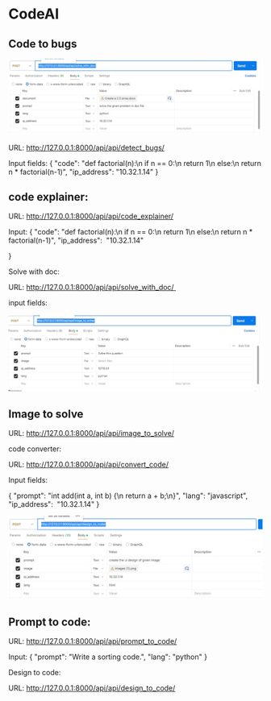 # CodeAI

## Code to bugs

![plot](Images/Pic1.jpg)

URL: http://127.0.0.1:8000/api/api/detect_bugs/

Input fields: 
{
    "code": "def factorial(n):\n    if n == 0:\n        return 1\n    else:\n        return n * factorial(n-1)",
    "ip_address": "10.32.1.14"
}


## code explainer: 

URL: http://127.0.0.1:8000/api/api/code_explainer/

Input: 
{
  "code": "def factorial(n):\n    if n == 0:\n        return 1\n    else:\n        return n * factorial(n-1)",
  "ip_address":  "10.32.1.14"

}


Solve with doc: 

URL: http://127.0.0.1:8000/api/api/solve_with_doc/ 

input fields:

![plot](Images/Pic2.jpg)

## Image to solve

URL: http://127.0.0.1:8000/api/api/image_to_solve/


code converter: 

URL: http://127.0.0.1:8000/api/api/convert_code/

Input fields: 

{
    "prompt": "int add(int a, int b) {\n    return a + b;\n}",
    "lang": "javascript",
    "ip_address":  "10.32.1.14"
}



![plot](Images/Pic3.jpg)

## Prompt to code: 

URL: http://127.0.0.1:8000/api/api/prompt_to_code/

Input: {
    "prompt": "Write a sorting code.",
    "lang": "python"
}

Design to code: 

URL: http://127.0.0.1:8000/api/api/design_to_code/
